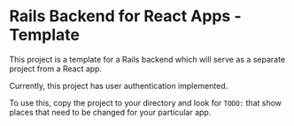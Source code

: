 # Rails Backend for React Apps - Template

This project is a template for a Rails backend which will serve as a separate project from a React app.

Currently, this project has user authentication implemented.

To use this, copy the project to your directory and look for `TODO:` that show places that need to be changed
for your particular app.
